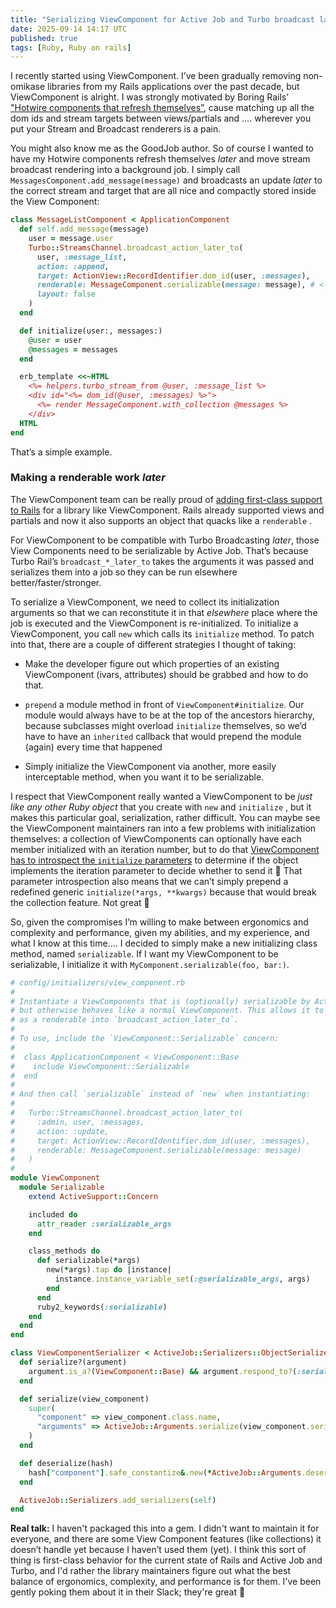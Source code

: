```yaml
---
title: "Serializing ViewComponent for Active Job and Turbo broadcast later"
date: 2025-09-14 14:17 UTC
published: true
tags: [Ruby, Ruby on rails]
---
```


I recently started using ViewComponent. I’ve been gradually removing non-omikase libraries from my Rails applications over the past decade, but ViewComponent is alright. I was strongly motivated by Boring Rails’ ["Hotwire components that refresh themselves”](https://boringrails.com/articles/self-updating-components/), cause matching up all the dom ids and stream targets between views/partials and …. wherever you put your Stream and Broadcast renderers is a pain.

You might also know me as the GoodJob author. So of course I wanted to have my Hotwire components refresh themselves _later_ and move stream broadcast rendering into a background job. I simply call `MessagesComponent.add_message(message)` and broadcasts an update _later_ to the correct stream and target that are all nice and compactly stored inside the View Component:

```ruby
class MessageListComponent < ApplicationComponent
  def self.add_message(message)
    user = message.user
    Turbo::StreamsChannel.broadcast_action_later_to(
      user, :message_list,
      action: :append,
      target: ActionView::RecordIdentifier.dom_id(user, :messages),
      renderable: MessageComponent.serializable(message: message), # <- that right there
      layout: false
    )
  end

  def initialize(user:, messages:)
    @user = user
    @messages = messages
  end

  erb_template <<~HTML
    <%= helpers.turbo_stream_from @user, :message_list %>
    <div id="<%= dom_id(@user, :messages) %>">
      <%= render MessageComponent.with_collection @messages %>
    </div>
  HTML
end
```

That’s a simple example.

### Making a renderable work _later_

The ViewComponent team can be really proud of [adding first-class support to Rails](https://github.com/rails/rails/pull/37919) for a library like ViewComponent. Rails already supported views and partials and now it also supports an object that quacks like a `renderable`  . 

For ViewComponent to be compatible with Turbo Broadcasting _later_, those View Components need to be serializable by Active Job. That’s because Turbo Rail’s `broadcast_*_later_to` takes the arguments it was passed and serializes them into a job so they can be run elsewhere better/faster/stronger.

To serialize a ViewComponent, we need to collect its initialization arguments so that we can reconstitute it in that _elsewhere_ place where the job is executed and the ViewComponent is re-initialized. To initialize a ViewComponent, you call `new` which calls its  `initialize` method. To patch into that, there are a couple of different strategies I thought of taking:

- Make the developer figure out which properties of an existing ViewComponent (ivars, attributes) should be grabbed and how to do that. 

- `prepend` a module method in front of `ViewComponent#initialize`. Our module would always have to be at the top of the ancestors hierarchy, because subclasses might overload `initialize` themselves, so we’d have to have an `inherited` callback that would prepend the module (again) every time that happened

- Simply initialize the ViewComponent via another, more easily interceptable method, when you want it to be serializable.

I respect that ViewComponent really wanted a ViewComponent to be _just like any other Ruby object_ that you create with `new` and `initialize` , but it makes this particular goal, serialization, rather difficult. You can maybe see the ViewComponent maintainers ran into a few problems with initialization themselves: a collection of ViewComponents can optionally have each member initialized with an iteration number, but to do that [ViewComponent has to introspect the `initialize` parameters](https://github.com/ViewComponent/view_component/blob/1ed16e33ad70e45ffc08de3b68760a83d08e912e/lib/view_component/base.rb#L667-L712)  to determine if the object implements the iteration parameter to decide whether to send it 🫠 That parameter introspection also means that we can’t simply prepend a redefined generic `initialize(*args, **kwargs)` because that would break the collection feature. Not great 💛 

So, given the compromises I’m willing to make between ergonomics and complexity and performance, given my abilities, and my experience, and what I know at this time…. I decided to simply make a new initializing class method, named `serializable`. If I want my ViewComponent to be serializable, I initialize it with `MyComponent.serializable(foo, bar:)`.

```ruby
# config/initializers/view_component.rb
#
# Instantiate a ViewComponents that is (optionally) serializable by Active Job
# but otherwise behaves like a normal ViewComponent. This allows it to be passed
# as a renderable into `broadcast_action_later_to`.
#
# To use, include the `ViewComponent::Serializable` concern:
#
#  class ApplicationComponent < ViewComponent::Base
#    include ViewComponent::Serializable
#  end
#
# And then call `serializable` instead of `new` when instantiating:
#
#   Turbo::StreamsChannel.broadcast_action_later_to(
#     :admin, user, :messages,
#     action: :update,
#     target: ActionView::RecordIdentifier.dom_id(user, :messages),
#     renderable: MessageComponent.serializable(message: message)
#   )
#
module ViewComponent
  module Serializable
    extend ActiveSupport::Concern

    included do
      attr_reader :serializable_args
    end

    class_methods do
      def serializable(*args)
        new(*args).tap do |instance|
          instance.instance_variable_set(:@serializable_args, args)
        end
      end
      ruby2_keywords(:serializable)
    end
  end
end

class ViewComponentSerializer < ActiveJob::Serializers::ObjectSerializer
  def serialize?(argument)
    argument.is_a?(ViewComponent::Base) && argument.respond_to?(:serializable_args)
  end

  def serialize(view_component)
    super(
      "component" => view_component.class.name,
      "arguments" => ActiveJob::Arguments.serialize(view_component.serializable_args),
    )
  end

  def deserialize(hash)
    hash["component"].safe_constantize&.new(*ActiveJob::Arguments.deserialize(hash["arguments"]))
  end

  ActiveJob::Serializers.add_serializers(self)
end
```

**Real talk:** I haven't packaged this into a gem. I didn't want to maintain it for everyone, and there are some View Component features (like collections) it doesn’t handle yet because I haven’t used them (yet). I think this sort of thing is first-class behavior for the current state of Rails and Active Job and Turbo, and I'd rather the library maintainers figure out what the best balance of ergonomics, complexity, and performance is for them. I've been gently poking them about it in their Slack; they're great 💖
